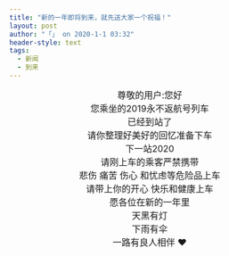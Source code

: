 ```yaml
---
title: "新的一年即将到来，就先送大家一个祝福！"
layout: post
author: "「」 on 2020-1-1 03:32"
header-style: text
tags:
  - 新闻
  - 到来
---
```


<head></head>
<body>
 <div align="center"> 
  <font size="3">尊敬的用户:您好</font> 
 </div> 
 <div align="center"> 
  <font size="3">您乘坐的2019永不返航号列车</font> 
 </div> 
 <div align="center"> 
  <font size="3">已经到站了</font> 
 </div> 
 <div align="center"> 
  <font size="3">请你整理好美好的回忆准备下车</font> 
 </div> 
 <div align="center"> 
  <font size="3">下一站2020</font> 
 </div> 
 <div align="center"> 
  <font size="3">请刚上车的乘客严禁携带</font> 
 </div> 
 <div align="center"> 
  <font size="3">悲伤 痛苦 伤心 和忧虑等危险品上车</font> 
 </div> 
 <div align="center"> 
  <font size="3">请带上你的开心 快乐和健康上车</font> 
 </div> 
 <div align="center"> 
  <font size="3">愿各位在新的一年里</font> 
 </div> 
 <div align="center"> 
  <font size="3">天黑有灯</font> 
 </div> 
 <div align="center"> 
  <font size="3">下雨有伞</font> 
 </div> 
 <div align="center"> 
  <font size="3">一路有良人相伴 ❤️</font> 
 </div>
 <br>
</body>


